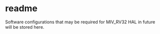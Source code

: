 # readme

Software configurations that may be required for MIV_RV32 HAL in future will be stored here.